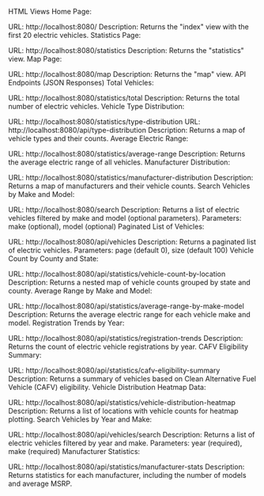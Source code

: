 HTML Views
Home Page:

URL: http://localhost:8080/
Description: Returns the "index" view with the first 20 electric vehicles.
Statistics Page:

URL: http://localhost:8080/statistics
Description: Returns the "statistics" view.
Map Page:

URL: http://localhost:8080/map
Description: Returns the "map" view.
API Endpoints (JSON Responses)
Total Vehicles:

URL: http://localhost:8080/statistics/total
Description: Returns the total number of electric vehicles.
Vehicle Type Distribution:

URL: http://localhost:8080/statistics/type-distribution
URL: http://localhost:8080/api/type-distribution
Description: Returns a map of vehicle types and their counts.
Average Electric Range:

URL: http://localhost:8080/statistics/average-range
Description: Returns the average electric range of all vehicles.
Manufacturer Distribution:

URL: http://localhost:8080/statistics/manufacturer-distribution
Description: Returns a map of manufacturers and their vehicle counts.
Search Vehicles by Make and Model:

URL: http://localhost:8080/search
Description: Returns a list of electric vehicles filtered by make and model (optional parameters).
Parameters: make (optional), model (optional)
Paginated List of Vehicles:

URL: http://localhost:8080/api/vehicles
Description: Returns a paginated list of electric vehicles.
Parameters: page (default 0), size (default 100)
Vehicle Count by County and State:

URL: http://localhost:8080/api/statistics/vehicle-count-by-location
Description: Returns a nested map of vehicle counts grouped by state and county.
Average Range by Make and Model:

URL: http://localhost:8080/api/statistics/average-range-by-make-model
Description: Returns the average electric range for each vehicle make and model.
Registration Trends by Year:

URL: http://localhost:8080/api/statistics/registration-trends
Description: Returns the count of electric vehicle registrations by year.
CAFV Eligibility Summary:

URL: http://localhost:8080/api/statistics/cafv-eligibility-summary
Description: Returns a summary of vehicles based on Clean Alternative Fuel Vehicle (CAFV) eligibility.
Vehicle Distribution Heatmap Data:

URL: http://localhost:8080/api/statistics/vehicle-distribution-heatmap
Description: Returns a list of locations with vehicle counts for heatmap plotting.
Search Vehicles by Year and Make:

URL: http://localhost:8080/api/vehicles/search
Description: Returns a list of electric vehicles filtered by year and make.
Parameters: year (required), make (required)
Manufacturer Statistics:

URL: http://localhost:8080/api/statistics/manufacturer-stats
Description: Returns statistics for each manufacturer, including the number of models and average MSRP.